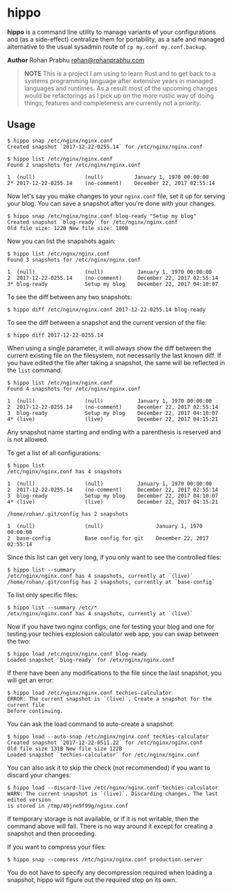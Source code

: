 # hippo

**hippo** is a command line utility to manage variants of your configurations and
(as a side-effect) centralize them for portability, as a safe and managed alternative to 
the usual sysadmin route of `cp my.conf my.conf.backup`.

**Author** Rohan Prabhu <rohan@rohanprabhu.com>

> **NOTE** This is a project I am using to learn Rust and to get back to a systems
> programming language after extensive years in managed languages and runtimes.
> As a result most of the upcoming changes would be refactorings as I pick up on
> the more rustic way of doing things; features and completeness are currently not
> a priority.

## Usage

    $ hippo snap /etc/nginx/nginx.conf
    Created snapshot `2017-12-22-0255.14` for /etc/nginx/nginx.conf
    
    $ hippo list /etc/nginx/nginx.conf
    Found 2 snapshots for /etc/nginx/nginx.conf
     
    1  (null)                (null)          January 1, 1970 00:00:00
    2* 2017-12-22-0255.14    (no-comment)    December 22, 2017 02:55:14

Now let's say you make changes to your `nginx.conf` file, set it up for serving your
blog. You can save a snapshot after you're done with your changes.

    $ hippo snap /etc/nginx/nginx.conf blog-ready "Setup my blog"
    Created snapshot `blog-ready` for /etc/nginx/nginx.conf
    Old file size: 122B New file size: 180B

Now you can list the snapshots again:

    $ hippo list /etc/ngnx/nginx.conf
    Found 3 snapshots for /etc/nginx/nginx.conf
     
    1  (null)                (null)           January 1, 1970 00:00:00
    2  2017-12-22-0255.14    (no-comment)     December 22, 2017 02:55:14
    3* blog-ready            Setup my blog    December 22, 2017 04:10:07

To see the diff between any two snapshots:

    $ hippo diff /etc/nginx/nginx.conf 2017-12-22-0255.14 blog-ready

To see the diff between a snapshot and the current version of the file:

    $ hippo diff 2017-12-22-0255.14

When using a single parameter, it will always show the diff between the current existing
file on the filesystem, not necessarily the last known diff. If you have edited the file
after taking a snapshot, the same will be reflected in the `list` command.

    $ hippo list /etc/nginx/nginx.conf
    Found 4 snapshots for /etc/nginx/nginx.conf
     
    1  (null)                (null)           January 1, 1970 00:00:00
    2  2017-12-22-0255.14    (no-comment)     December 22, 2017 02:55:14
    3  blog-ready            Setup my blog    December 22, 2017 04:10:07
    4* (live)                (live)           December 22, 2017 04:15:21

Any snapshot name starting and ending with a parenthesis is reserved and is not allowed.

To get a list of all configurations:

    $ hippo list
    /etc/nginx/nginx.conf has 4 snapshots
     
    1  (null)                (null)           January 1, 1970 00:00:00
    2  2017-12-22-0255.14    (no-comment)     December 22, 2017 02:55:14
    3  blog-ready            Setup my blog    December 22, 2017 04:10:07
    4* (live)                (live)           December 22, 2017 04:15:21
     
    /home/rohan/.git/config has 2 snapshots
     
    1  (null)                (null)                 January 1, 1970 00:00:00
    2  base-config           Base config for git    December 22, 2017 02:55:14

Since this list can get very long, if you only want to see the controlled files:

    $ hippo list --summary
    /etc/nginx/nginx.conf has 4 snapshots, currently at `(live)`
    /home/rohan/.git/config has 2 snapshots, currently at `base-config`

To list only specific files:

    $ hippo list --summary /etc/*
    /etx/nginx/nginx.conf has 4 snapshots, currently at `(live)`

Now if you have two nginx configs, one for testing your blog and one for testing your
techies explosion calculator web app, you can swap between the two:

    $ hippo load /etc/nginx/nginx.conf blog-ready
    Loaded snapshot `blog-ready` for /etx/nginx/nginx.conf

If there have been any modifications to the file since the last snapshot, you will get
an error:

    $ hippo load /etc/nginx/nginx.conf techies-calculator
    ERROR: The current snapshot is `(live)`. Create a snapshot for the current file
    before continuing.

You can ask the load command to auto-create a snapshot:

    $ hippo load --auto-snap /etc/nginx/nginx.conf techies-calculator
    Created snapshot `2017-12-22-0511.22` for /etc/nginx/nginx.conf
    Old file size 131B New file size 122B
    Loaded snapshot `techies-calculator` for /etc/nginx/nginx.conf

You can also ask it to skip the check (not recommended) if you want to discard your
changes:

    $ hippo load --discard-live /etc/nginx/nginx.conf techies-calculator
    WARN: The current snapshot is `(live)`. Discarding changes. The last edited version
    is stored in /tmp/49jre9f99g/nginx.conf
 
If temporary storage is not available, or if it is not writable, then the command above
will fail. There is no way around it except for creating a snapshot and then proceeding.

If you want to compress your files:

    $ hippo snap --compress /etc/nginx/nginx.conf production-server

You do not have to specify any decompression required when loading a snapshot, hippo
will figure out the required step on its own.
